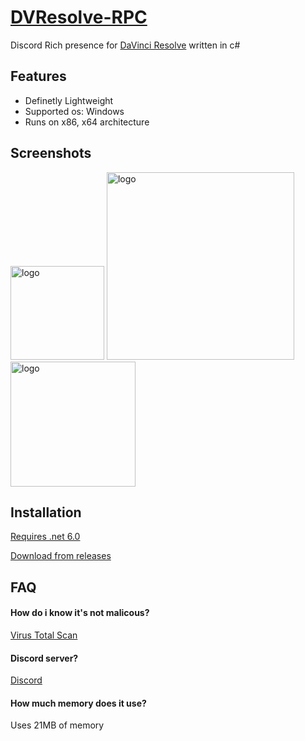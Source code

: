 # [DVResolve-RPC](https://github.com/v4ish/rpc)
Discord Rich presence for [DaVinci Resolve](https://www.blackmagicdesign.com/products/davinciresolve/) written in c#

## Features

- Definetly Lightweight 
- Supported os: Windows
- Runs on x86, x64 architecture


## Screenshots

<img src="https://cdn.discordapp.com/attachments/926176591736889385/1131840929309929492/image.png" alt="logo" width="150"/>

<img src="https://cdn.discordapp.com/attachments/926176591736889385/1131840988877434940/image.png" alt="logo" width="300"/>

<img src="https://cdn.discordapp.com/attachments/926176591736889385/1131841158499287151/image0.jpg" alt="logo" width="200"/>


## Installation

[Requires .net 6.0](https://dotnet.microsoft.com/en-us/download/dotnet/6.0)

[Download from releases](https://github.com/v4ish/DVResolve-RPC/releases/latest)

    
## FAQ

#### How do i know it's not malicous?

[Virus Total Scan](https://www.virustotal.com/gui/file/51a2c3e1d2783c04fa529fa020561934f6f76d9e457e02f78cb27f622353d916?nocache=1)


#### Discord server?

[Discord](https://discord.gg/37uTqAhkms)

#### How much memory does it use?

Uses 21MB of memory
